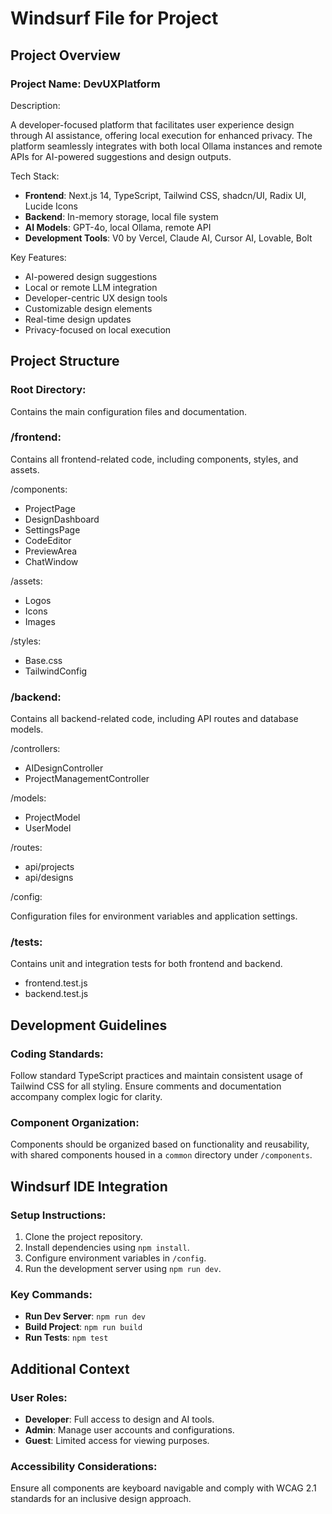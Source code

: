 # Windsurf File for Project

## Project Overview

### Project Name: DevUXPlatform

Description:

A developer-focused platform that facilitates user experience design through AI assistance, offering local execution for enhanced privacy. The platform seamlessly integrates with both local Ollama instances and remote APIs for AI-powered suggestions and design outputs.

Tech Stack:

*   **Frontend**: Next.js 14, TypeScript, Tailwind CSS, shadcn/UI, Radix UI, Lucide Icons
*   **Backend**: In-memory storage, local file system
*   **AI Models**: GPT-4o, local Ollama, remote API
*   **Development Tools**: V0 by Vercel, Claude AI, Cursor AI, Lovable, Bolt

Key Features:

*   AI-powered design suggestions
*   Local or remote LLM integration
*   Developer-centric UX design tools
*   Customizable design elements
*   Real-time design updates
*   Privacy-focused on local execution

## Project Structure

### Root Directory:

Contains the main configuration files and documentation.

### /frontend:

Contains all frontend-related code, including components, styles, and assets.

/components:

*   ProjectPage
*   DesignDashboard
*   SettingsPage
*   CodeEditor
*   PreviewArea
*   ChatWindow

/assets:

*   Logos
*   Icons
*   Images

/styles:

*   Base.css
*   TailwindConfig

### /backend:

Contains all backend-related code, including API routes and database models.

/controllers:

*   AIDesignController
*   ProjectManagementController

/models:

*   ProjectModel
*   UserModel

/routes:

*   api/projects
*   api/designs

/config:

Configuration files for environment variables and application settings.

### /tests:

Contains unit and integration tests for both frontend and backend.

*   frontend.test.js
*   backend.test.js

## Development Guidelines

### Coding Standards:

Follow standard TypeScript practices and maintain consistent usage of Tailwind CSS for all styling. Ensure comments and documentation accompany complex logic for clarity.

### Component Organization:

Components should be organized based on functionality and reusability, with shared components housed in a `common` directory under `/components`.

## Windsurf IDE Integration

### Setup Instructions:

1.  Clone the project repository.
2.  Install dependencies using `npm install`.
3.  Configure environment variables in `/config`.
4.  Run the development server using `npm run dev`.

### Key Commands:

*   **Run Dev Server**: `npm run dev`
*   **Build Project**: `npm run build`
*   **Run Tests**: `npm test`

## Additional Context

### User Roles:

*   **Developer**: Full access to design and AI tools.
*   **Admin**: Manage user accounts and configurations.
*   **Guest**: Limited access for viewing purposes.

### Accessibility Considerations:

Ensure all components are keyboard navigable and comply with WCAG 2.1 standards for an inclusive design approach.
